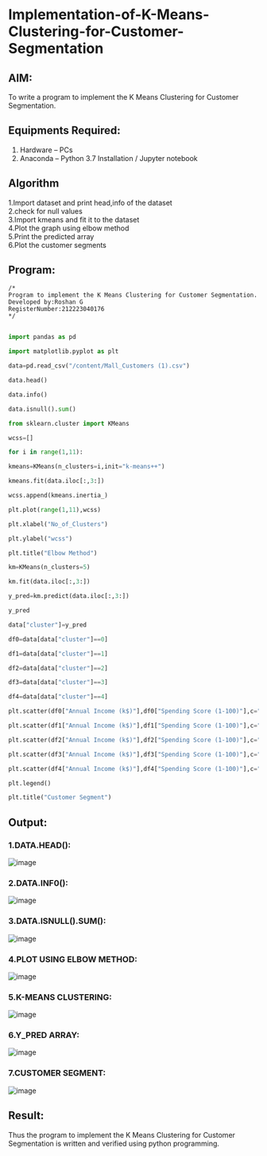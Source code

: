 # Implementation-of-K-Means-Clustering-for-Customer-Segmentation

## AIM:
To write a program to implement the K Means Clustering for Customer Segmentation.

## Equipments Required:
1. Hardware – PCs
2. Anaconda – Python 3.7 Installation / Jupyter notebook

## Algorithm
1.Import dataset and print head,info of the dataset  
2.check for null values   
3.Import kmeans and fit it to the dataset    
4.Plot the graph using elbow method    
5.Print the predicted array    
6.Plot the customer segments    

## Program:
```
/*
Program to implement the K Means Clustering for Customer Segmentation.
Developed by:Roshan G
RegisterNumber:212223040176
*/
```
```python

import pandas as pd

import matplotlib.pyplot as plt

data=pd.read_csv("/content/Mall_Customers (1).csv")

data.head()

data.info()

data.isnull().sum()

from sklearn.cluster import KMeans

wcss=[]

for i in range(1,11):

kmeans=KMeans(n_clusters=i,init="k-means++")

kmeans.fit(data.iloc[:,3:])

wcss.append(kmeans.inertia_)

plt.plot(range(1,11),wcss)

plt.xlabel("No_of_Clusters")

plt.ylabel("wcss")

plt.title("Elbow Method")

km=KMeans(n_clusters=5)

km.fit(data.iloc[:,3:])

y_pred=km.predict(data.iloc[:,3:])

y_pred

data["cluster"]=y_pred

df0=data[data["cluster"]==0]

df1=data[data["cluster"]==1]

df2=data[data["cluster"]==2]

df3=data[data["cluster"]==3]

df4=data[data["cluster"]==4]

plt.scatter(df0["Annual Income (k$)"],df0["Spending Score (1-100)"],c="red",label="cluster0")

plt.scatter(df1["Annual Income (k$)"],df1["Spending Score (1-100)"],c="black",label="cluster1")

plt.scatter(df2["Annual Income (k$)"],df2["Spending Score (1-100)"],c="blue",label="cluster2")

plt.scatter(df3["Annual Income (k$)"],df3["Spending Score (1-100)"],c="green",label="cluster3")

plt.scatter(df4["Annual Income (k$)"],df4["Spending Score (1-100)"],c="magenta",label="cluster4")

plt.legend()

plt.title("Customer Segment")
```
## Output:
### 1.DATA.HEAD():
![image](https://github.com/user-attachments/assets/12ec6b6a-8a0f-4426-88b3-136cb6a45c9c)


### 2.DATA.INF0():
![image](https://github.com/user-attachments/assets/58ac8003-aad7-4f6f-a86a-16b9a7dedea0)


### 3.DATA.ISNULL().SUM():

![image](https://github.com/user-attachments/assets/54987a16-1683-444b-9de6-50994bcdadb3)


### 4.PLOT USING ELBOW METHOD:
![image](https://github.com/user-attachments/assets/9104e251-6620-40bf-9345-a6b8f166ff0f)


### 5.K-MEANS CLUSTERING:
![image](https://github.com/user-attachments/assets/ea694b28-4ad9-4e3b-bf80-e18d7d3f8cc7)

### 6.Y_PRED ARRAY:
![image](https://github.com/user-attachments/assets/e073cd89-51e8-4ba6-8d3b-65875c7e02bc)






### 7.CUSTOMER SEGMENT:

![image](https://github.com/user-attachments/assets/7bacf9f0-5228-4336-b7da-b75e3465639a)




## Result:
Thus the program to implement the K Means Clustering for Customer Segmentation is written and verified using python programming.
